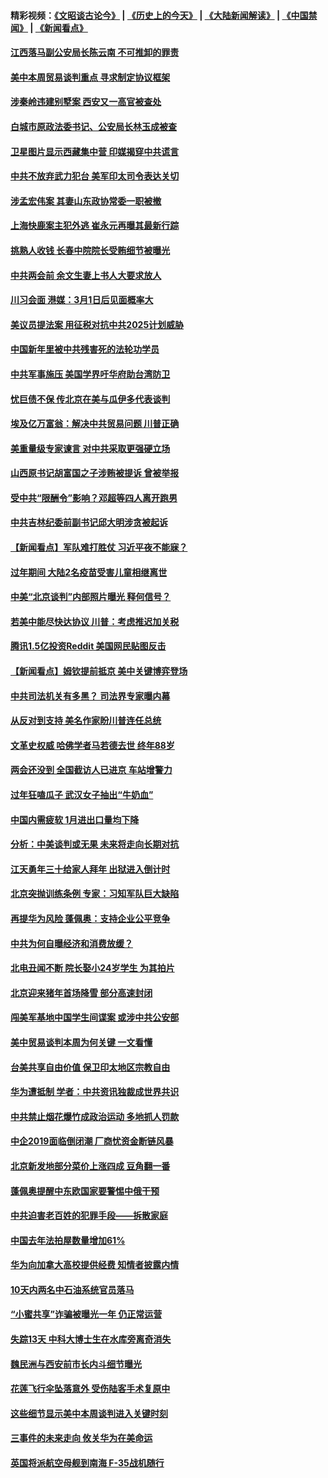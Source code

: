 #### 精彩视频：[《文昭谈古论今》](http://45.76.195.252/wenzhao) | [《历史上的今天》](http://45.76.195.252/today-in-history) | [《大陆新闻解读》](http://45.76.195.252/ntdtv-comedy) | [《中国禁闻》](http://45.76.195.252/ntdtv-news) | [《新闻看点》](http://45.76.195.252/news-insight) 


#### [江西落马副公安局长陈云南 不可推卸的罪责](../pages/nsc413/n11039867.md?t=02131357) 

#### [美中本周贸易谈判重点 寻求制定协议框架](../pages/nsc413/n11041912.md?t=02131357) 

#### [涉秦岭违建别墅案 西安又一高官被查处](../pages/nsc413/n11041798.md?t=02131357) 

#### [白城市原政法委书记、公安局长林玉成被查](../pages/nsc413/n11041434.md?t=02131357) 

#### [卫星图片显示西藏集中营 印媒揭穿中共谎言](../pages/nsc413/n11041664.md?t=02131357) 

#### [中共不放弃武力犯台 美军印太司令表达关切](../pages/nsc413/n11041624.md?t=02131357) 

#### [涉孟宏伟案 其妻山东政协常委一职被撤](../pages/nsc413/n11041333.md?t=02131357) 

#### [上海快鹿案主犯外逃 崔永元再曝其最新行踪](../pages/nsc413/n11041264.md?t=02131357) 

#### [挑熟人收钱 长春中院院长受贿细节被曝光](../pages/nsc413/n11041064.md?t=02131357) 

#### [中共两会前 余文生妻上书人大要求放人](../pages/nsc413/n11041118.md?t=02131357) 

#### [川习会面 港媒：3月1日后见面概率大](../pages/nsc413/n11041084.md?t=02131357) 

#### [美议员提法案 用征税对抗中共2025计划威胁](../pages/nsc413/n11040820.md?t=02131357) 

#### [中国新年里被中共残害死的法轮功学员](../pages/nsc413/n11034530.md?t=02131357) 

#### [中共军事施压 美国学界吁华府助台湾防卫](../pages/nsc413/n11040965.md?t=02131357) 

#### [忧巨债不保 传北京在美与瓜伊多代表谈判](../pages/nsc413/n11040772.md?t=02131357) 

#### [埃及亿万富翁：解决中共贸易问题 川普正确](../pages/nsc413/n11040351.md?t=02131357) 

#### [美重量级专家谏言 对中共采取更强硬立场](../pages/nsc413/n11040358.md?t=02131357) 

#### [山西原书记胡富国之子涉贿被提诉 曾被举报](../pages/nsc413/n11040573.md?t=02131357) 

#### [受中共“限酬令”影响？邓超等四人离开跑男](../pages/nsc413/n11040088.md?t=02131357) 

#### [中共吉林纪委前副书记邱大明涉贪被起诉](../pages/nsc413/n11039395.md?t=02131357) 

#### [【新闻看点】军队难打胜仗 习近平夜不能寐？](../pages/nsc413/n11040365.md?t=02131357) 

#### [过年期间 大陆2名疫苗受害儿童相继离世](../pages/nsc413/n11040211.md?t=02131357) 

#### [中美“北京谈判”内部照片曝光 释何信号？](../pages/nsc413/n11040032.md?t=02131357) 

#### [若美中能尽快达协议 川普：考虑推迟加关税](../pages/nsc413/n11040298.md?t=02131357) 

#### [腾讯1.5亿投资Reddit 美国网民贴图反击](../pages/nsc413/n11040511.md?t=02131357) 

#### [【新闻看点】姆钦提前抵京 美中关键博弈登场](../pages/nsc413/n11040007.md?t=02131357) 

#### [中共司法机关有多黑？ 司法界专家曝内幕](../pages/nsc413/n11040401.md?t=02131357) 

#### [从反对到支持 美名作家盼川普连任总统](../pages/nsc413/n11040403.md?t=02131357) 

#### [文革史权威 哈佛学者马若德去世 终年88岁](../pages/nsc413/n11040150.md?t=02131357) 

#### [两会还没到 全国截访人已进京 车站增警力](../pages/nsc413/n11040311.md?t=02131357) 

#### [过年狂嗑瓜子 武汉女子抽出“牛奶血”](../pages/nsc413/n11040227.md?t=02131357) 

#### [中国内需疲软 1月进出口量均下降](../pages/nsc413/n11040021.md?t=02131357) 

#### [分析：中美谈判或无果 未来将走向长期对抗](../pages/nsc413/n11040160.md?t=02131357) 

#### [江天勇年三十给家人拜年 出狱进入倒计时](../pages/nsc413/n11039673.md?t=02131357) 

#### [北京突抛训练条例 专家：习知军队巨大缺陷](../pages/nsc413/n11040148.md?t=02131357) 

#### [再提华为风险 蓬佩奥：支持企业公平竞争](../pages/nsc413/n11040198.md?t=02131357) 

#### [中共为何自曝经济和消费放缓？](../pages/nsc413/n11039950.md?t=02131357) 

#### [北电丑闻不断 院长娶小24岁学生 为其拍片](../pages/nsc413/n11040041.md?t=02131357) 

#### [北京迎来猪年首场降雪 部分高速封闭](../pages/nsc413/n11040077.md?t=02131357) 

#### [闯美军基地中国学生间谍案 或涉中共公安部](../pages/nsc413/n11040083.md?t=02131357) 

#### [美中贸易谈判本周为何关键 一文看懂](../pages/nsc413/n11040025.md?t=02131357) 

#### [台美共享自由价值 保卫印太地区宗教自由](../pages/nsc413/n11039742.md?t=02131357) 

#### [华为遭抵制 学者：中共资讯独裁成世界共识](../pages/nsc413/n11036950.md?t=02131357) 

#### [中共禁止烟花爆竹成政治运动 多地抓人罚款](../pages/nsc413/n11039701.md?t=02131357) 

#### [中企2019面临倒闭潮 厂商忧资金断链风暴](../pages/nsc413/n11038847.md?t=02131357) 

#### [北京新发地部分菜价上涨四成 豆角翻一番](../pages/nsc413/n11039338.md?t=02131357) 

#### [蓬佩奥提醒中东欧国家要警惕中俄干预](../pages/nsc413/n11039745.md?t=02131357) 

#### [中共迫害老百姓的犯罪手段——拆散家庭](../pages/nsc413/n11037647.md?t=02131357) 


#### [中国去年法拍屋数量增加61%](../pages/nsc413/n11039188.md?t=02131357) 

#### [华为向加拿大高校提供经费 知情者披露内情](../pages/nsc413/n11039329.md?t=02131357) 

#### [10天内两名中石油系统官员落马](../pages/nsc413/n11039418.md?t=02131357) 

#### [“小蜜共享”诈骗被曝光一年 仍正常运营](../pages/nsc413/n11039249.md?t=02131357) 

#### [失踪13天 中科大博士生在水库旁离奇消失](../pages/nsc413/n11039093.md?t=02131357) 

#### [魏民洲与西安前市长内斗细节曝光](../pages/nsc413/n11039060.md?t=02131357) 

#### [花莲飞行伞坠落意外 受伤陆客手术复原中](../pages/nsc413/n11039238.md?t=02131357) 

#### [这些细节显示美中本周谈判进入关键时刻](../pages/nsc413/n11038794.md?t=02131357) 

#### [三事件的未来走向 攸关华为在美命运](../pages/nsc413/n11038473.md?t=02131357) 

#### [英国将派航空母舰到南海 F-35战机随行](../pages/nsc413/n11039035.md?t=02131357) 

